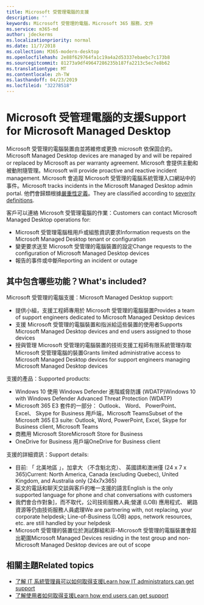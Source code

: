 ```yaml
---
title: Microsoft 受管理電腦的支援
description: ''
keywords: Microsoft 受管理的電腦，Microsoft 365 服務，文件
ms.service: m365-md
author: jdeckerms
ms.localizationpriority: normal
ms.date: 11/7/2018
ms.collection: M365-modern-desktop
ms.openlocfilehash: 2e88f629764fa1c19a4a2d53337ebaebc7c173b8
ms.sourcegitcommit: 81273a9df49647286235b187fa2213c5ec7e8b62
ms.translationtype: MT
ms.contentlocale: zh-TW
ms.lasthandoff: 04/23/2019
ms.locfileid: "32278518"
---
```

# <a name="support-for-microsoft-managed-desktop"></a><span data-ttu-id="f3f31-103">Microsoft 受管理電腦的支援</span><span class="sxs-lookup"><span data-stu-id="f3f31-103">Support for Microsoft Managed Desktop</span></span>

<span data-ttu-id="f3f31-104">Microsoft 受管理的電腦裝置由並將維修或更換 microsoft 依保固合約。</span><span class="sxs-lookup"><span data-stu-id="f3f31-104">Microsoft Managed Desktop devices are managed by and will be repaired or replaced by Microsoft as per warranty agreement.</span></span> <span data-ttu-id="f3f31-105">Microsoft 會提供主動和被動附隨管理。</span><span class="sxs-lookup"><span data-stu-id="f3f31-105">Microsoft will provide proactive and reactive incident management.</span></span> <span data-ttu-id="f3f31-106">Microsoft 會追蹤 Microsoft 受管理的電腦系統管理入口網站中的事件。</span><span class="sxs-lookup"><span data-stu-id="f3f31-106">Microsoft tracks incidents in the Microsoft Managed Desktop admin portal.</span></span> <span data-ttu-id="f3f31-107">他們會歸類根據[嚴重性定義](../working-with-managed-desktop/admin-support.md#sev)。</span><span class="sxs-lookup"><span data-stu-id="f3f31-107">They are classified according to [severity definitions](../working-with-managed-desktop/admin-support.md#sev).</span></span>

<span data-ttu-id="f3f31-108">客戶可以連絡 Microsoft 受管理電腦的作業：</span><span class="sxs-lookup"><span data-stu-id="f3f31-108">Customers can contact Microsoft Managed Desktop operations for:</span></span>
- <span data-ttu-id="f3f31-109">Microsoft 受管理電腦租用戶或組態資訊要求</span><span class="sxs-lookup"><span data-stu-id="f3f31-109">Information requests on the Microsoft Managed Desktop tenant or configuration</span></span>
- <span data-ttu-id="f3f31-110">變更要求送至 Microsoft 受管理的電腦裝置的設定</span><span class="sxs-lookup"><span data-stu-id="f3f31-110">Change requests to the configuration of Microsoft Managed Desktop devices</span></span>
- <span data-ttu-id="f3f31-111">報告的事件或中斷</span><span class="sxs-lookup"><span data-stu-id="f3f31-111">Reporting an incident or outage</span></span>

## <a name="whats-included"></a><span data-ttu-id="f3f31-112">其中包含哪些功能？</span><span class="sxs-lookup"><span data-stu-id="f3f31-112">What's included?</span></span>

<span data-ttu-id="f3f31-113">Microsoft 受管理的電腦支援：</span><span class="sxs-lookup"><span data-stu-id="f3f31-113">Microsoft Managed Desktop support:</span></span>

- <span data-ttu-id="f3f31-114">提供小組，支援工程師專用於 Microsoft 受管理的電腦裝置</span><span class="sxs-lookup"><span data-stu-id="f3f31-114">Provides a team of support engineers dedicated to Microsoft Managed Desktop devices</span></span>
- <span data-ttu-id="f3f31-115">支援 Microsoft 受管理的電腦裝置和指派給這些裝置的使用者</span><span class="sxs-lookup"><span data-stu-id="f3f31-115">Supports Microsoft Managed Desktop devices and end users assigned to those devices</span></span>
- <span data-ttu-id="f3f31-116">授與管理 Microsoft 受管理的電腦裝置的技術支援工程師有限系統管理存取 Microsoft 受管理電腦的裝置</span><span class="sxs-lookup"><span data-stu-id="f3f31-116">Grants limited administrative access to Microsoft Managed Desktop devices for support engineers managing Microsoft Managed Desktop devices</span></span> 

<span data-ttu-id="f3f31-117">支援的產品：</span><span class="sxs-lookup"><span data-stu-id="f3f31-117">Supported products:</span></span>

- <span data-ttu-id="f3f31-118">Windows 10 使用 Windows Defender 進階威脅防護 (WDATP)</span><span class="sxs-lookup"><span data-stu-id="f3f31-118">Windows 10 with Windows Defender Advanced Threat Protection (WDATP)</span></span> 
- <span data-ttu-id="f3f31-119">Microsoft 365 E3 套件的一部分： Outlook、 Word、 PowerPoint、 Excel、 Skype for Business 用戶端，Microsoft Teams</span><span class="sxs-lookup"><span data-stu-id="f3f31-119">Subset of the Microsoft 365 E3 suite: Outlook, Word, PowerPoint, Excel, Skype for Business client, Microsoft Teams</span></span> 
- <span data-ttu-id="f3f31-120">商務用 Microsoft Store</span><span class="sxs-lookup"><span data-stu-id="f3f31-120">Microsoft Store for Business</span></span> 
- <span data-ttu-id="f3f31-121">OneDrive for Business 用戶端</span><span class="sxs-lookup"><span data-stu-id="f3f31-121">OneDrive for Business client</span></span> 

<span data-ttu-id="f3f31-122">支援的詳細資訊：</span><span class="sxs-lookup"><span data-stu-id="f3f31-122">Support details:</span></span>

- <span data-ttu-id="f3f31-123">目前: 「 北美地區 」，加拿大 （不含魁北克）、 英國請和澳洲僅 (24 x 7 x 365)</span><span class="sxs-lookup"><span data-stu-id="f3f31-123">Current: North America, Canada (excluding Quebec), United Kingdom, and Australia only (24x7x365)</span></span> 
- <span data-ttu-id="f3f31-124">英文的電話和聊天交談與客戶的唯一支援的語言</span><span class="sxs-lookup"><span data-stu-id="f3f31-124">English is the only supported language for phone and chat conversations with customers</span></span> 
- <span data-ttu-id="f3f31-125">我們會合作對象]，而不取代，公司技術服務人員;營運 (LOB) 應用程式、 網路資源等仍由技術服務人員處理</span><span class="sxs-lookup"><span data-stu-id="f3f31-125">We are partnering with, not replacing, your corporate helpdesk; Line-of-Business (LOB) apps, network resources, etc. are still handled by your helpdesk</span></span> 
- <span data-ttu-id="f3f31-126">Microsoft 受管理的裝置位於測試群組和非-Microsoft 受管理的電腦裝置會超出範圍</span><span class="sxs-lookup"><span data-stu-id="f3f31-126">Microsoft Managed Devices residing in the test group and non-Microsoft Managed Desktop devices are out of scope</span></span> 


## <a name="related-topics"></a><span data-ttu-id="f3f31-127">相關主題</span><span class="sxs-lookup"><span data-stu-id="f3f31-127">Related topics</span></span>

- [<span data-ttu-id="f3f31-128">了解 IT 系統管理員可以如何取得支援</span><span class="sxs-lookup"><span data-stu-id="f3f31-128">Learn how IT administrators can get support</span></span>](../working-with-managed-desktop/admin-support.md)
- [<span data-ttu-id="f3f31-129">了解使用者如何取得支援</span><span class="sxs-lookup"><span data-stu-id="f3f31-129">Learn how end users can get support</span></span>](../working-with-managed-desktop/end-user-support.md)
